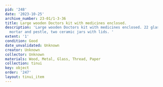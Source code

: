 ```yaml
---
pid: '248'
date: '2023-10-25'
archive_number: 23-01/1-3-36
title: Large wooden Doctors kit with medicines enclosed.
description: 'Large wooden Doctors kit with medicines enclosed. 22 glass bottles,
  mortar and pestle, two ceramic jars with lids. '
extent: '1'
condition: Good
date_unvalidated: Unknown
creator: Unknown
collector: Unknown
materials: Wood, Metal, Glass, Thread, Paper
collection: tinui
key: object
order: '247'
layout: tinui_item
---
```

